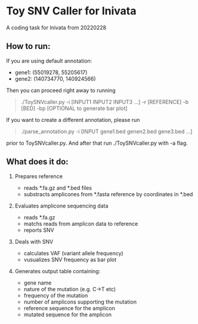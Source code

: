 # Toy SNV Caller for Inivata
A coding task for Inivata from 20220228

## How to run:
If you are using default annotation:
   * gene1: (55019278, 55205617)
   * gene2: (140734770, 140924566)

Then you can proceed right away to running 
> ./ToySNVcaller.py -i [INPUT1 INPUT2 INPUT3 ...] -r [REFERENCE] -b [BED] -bp [OPTIONAL to generate bar plot]

If you want to create a different annotation, please run 
>./parse_annotation.py -i [INPUT gene1.bed genen2.bed gene3.bed ...] 

prior to ToySNVcaller.py. And after that run ./ToySNVcaller.py with -a flag.


## What does it do:

1. Prepares reference
    * reads *.fa.gz and *.bed files
    * substracts amplicones from *.fasta reference by coordinates in *.bed

2. Evaluates amplicone sequencing data
    * reads *.fa.gz
    * matchs reads from amplicon data to reference
    * reports SNV

3. Deals with SNV
    * calculates VAF (variant allele frequency)
    * vusualizes SNV frequency as bar plot

4. Generates output table containing:
   * gene name
   * nature of the mutation (e.g. C->T etc)
   * frequency of the mutation
   * number of amplicons supporting the mutation
   * reference sequence for the amplicon
   * mutated sequence for the amplicon
